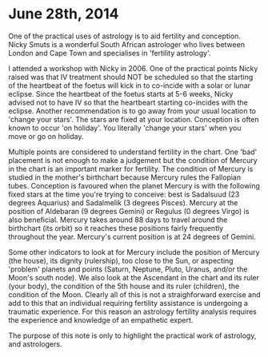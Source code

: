 # June 28th, 2014

One of the practical uses of astrology is to aid fertility and conception. Nicky Smuts is a wonderful South African astrologer who lives between London
and Cape Town and specialises in 'fertility astrology'.

I attended a workshop with Nicky in 2006. One of the practical points Nicky raised was that IV treatment should NOT be scheduled so that the starting of the
heartbeat of the foetus will kick in to co-incide with a solar or lunar eclipse. Since the heartbeat of the foetus starts at 5-6 weeks, Nicky advised not to have IV so
that the heartbeart starting co-incides with the eclipse. Another recommendation is to go away from your usual location to 'change your
stars'. The stars are fixed at your location. Conception is often known to occur 'on holiday'. You literally 'change your stars' when you move or go on holiday.

Multiple points are considered to understand fertility in the chart. One 'bad' placement is not enough to make a judgement but the condition of Mercury in the
chart is an important marker for fertility. The condition of Mercury is studied in the mother's birthchart because Mercury rules the Fallopian tubes. Conception is
favoured when the planet Mercury is with the following fixed stars at the time you're trying to conceive: best is Sadalsuud (23 degrees Aquarius) and
Sadalmelik (3 degrees Pisces). Mercury at the position of Aldebaran (9 degrees Gemini) or Regulus (0 degrees Virgo) is also beneficial. Mercury takes around 88
days to travel around the birthchart (its orbit) so it reaches these positions fairly frequently throughout the year. Mercury's current position is at 24 degrees of
Gemini.

Some other indicators to look at for Mercury include the position of Mercury (the house), its dignity (rulership), too close to the Sun, or aspecting 'problem' planets
and points (Saturn, Neptune, Pluto, Uranus, and/or the Moon's south node). We also look at the Ascendant in the chart and its ruler (your body), the condition of
the 5th house and its ruler (children), the condition of the Moon. Clearly all of this is not a straighforward exercise and add to this that an individual
requiring fertility assistance is undergoing a traumatic experience. For this reason an astrology fertility analysis requires the experience and knowledge of an
empathetic expert.

The purpose of this note is only to highlight the practical work of astrology, and astrologers.

